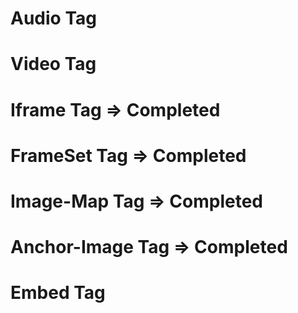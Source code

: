 # Audio Tag
# Video Tag
# Iframe Tag => Completed 
# FrameSet Tag => Completed 
# Image-Map Tag => Completed 
# Anchor-Image Tag => Completed 
# Embed Tag 